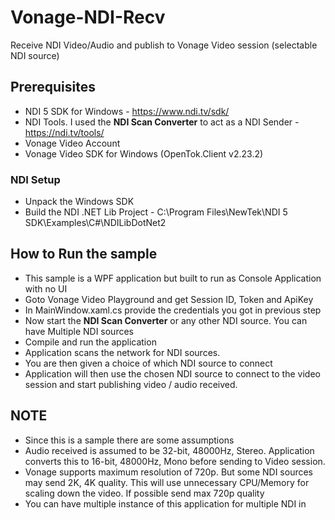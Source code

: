 # Vonage-NDI-Recv
Receive NDI Video/Audio and publish to Vonage Video session (selectable NDI source)

## Prerequisites

- NDI 5 SDK for Windows - https://www.ndi.tv/sdk/
- NDI Tools. I used the **NDI Scan Converter** to act as a NDI Sender - https://ndi.tv/tools/
- Vonage Video Account
- Vonage Video SDK for Windows (OpenTok.Client v2.23.2)

### NDI Setup

- Unpack the Windows SDK
- Build the NDI .NET Lib Project - C:\Program Files\NewTek\NDI 5 SDK\Examples\C#\NDILibDotNet2

## How to Run the sample

- This sample is a WPF application but built to run as Console Application with no UI
- Goto Vonage Video Playground and get Session ID, Token and ApiKey
- In MainWindow.xaml.cs provide the credentials you got in previous step
- Now start the **NDI Scan Converter** or any other NDI source. You can have Multiple NDI sources
- Compile and run the application
- Application scans the network for NDI sources.
- You are then given a choice of which NDI source to connect
- Application will then use the chosen NDI source to connect to the video session and start publishing video / audio received.

## NOTE

- Since this is a sample there are some assumptions
- Audio received is assumed to be 32-bit, 48000Hz, Stereo. Application converts this to 16-bit, 48000Hz, Mono before sending to Video session.
- Vonage supports maximum resolution of 720p. But some NDI sources may send 2K, 4K quality. This will use unnecessary CPU/Memory for scaling down the video. If possible send max 720p quality
- You can have multiple instance of this application for multiple NDI in
